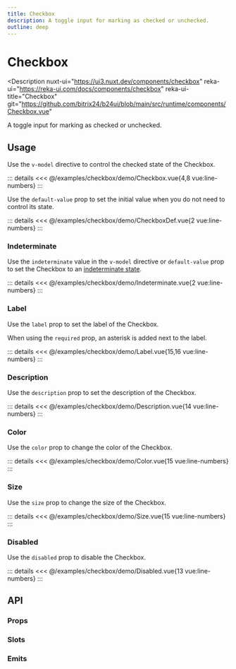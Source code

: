 ```yaml
---
title: Checkbox
description: A toggle input for marking as checked or unchecked.
outline: deep
---
```

<script setup>
import CheckboxExample from '/examples/checkbox/Checkbox.vue';
import CheckboxDefExample from '/examples/checkbox/CheckboxDef.vue';
import IndeterminateExample from '/examples/checkbox/Indeterminate.vue';
import LabelExample from '/examples/checkbox/Label.vue';
import DescriptionExample from '/examples/checkbox/Description.vue';
import ColorExample from '/examples/checkbox/Color.vue';
import SizeExample from '/examples/checkbox/Size.vue';
import DisabledExample from '/examples/checkbox/Disabled.vue';
</script>
# Checkbox

<Description
  nuxt-ui="https://ui3.nuxt.dev/components/checkbox"
  reka-ui="https://reka-ui.com/docs/components/checkbox"
  reka-ui-title="Checkbox"
  git="https://github.com/bitrix24/b24ui/blob/main/src/runtime/components/Checkbox.vue"
>
  A toggle input for marking as checked or unchecked.
</Description>

## Usage

Use the `v-model` directive to control the checked state of the Checkbox.

<div class="lg:min-h-[160px]">
  <ClientOnly>
    <CheckboxExample />
  </ClientOnly>
</div>

::: details
<<< @/examples/checkbox/demo/Checkbox.vue{4,8 vue:line-numbers}
:::

Use the `default-value` prop to set the initial value when you do not need to control its state.

<div class="lg:min-h-[160px]">
  <ClientOnly>
    <CheckboxDefExample />
  </ClientOnly>
</div>

::: details
<<< @/examples/checkbox/demo/CheckboxDef.vue{2 vue:line-numbers}
:::

### Indeterminate

Use the `indeterminate` value in the `v-model` directive or `default-value` prop to set the Checkbox to an [indeterminate state](https://developer.mozilla.org/en-US/docs/Web/HTML/Element/input/checkbox#indeterminate_state_checkboxes).

<div class="lg:min-h-[160px]">
  <ClientOnly>
    <IndeterminateExample />
  </ClientOnly>
</div>

::: details
<<< @/examples/checkbox/demo/Indeterminate.vue{2 vue:line-numbers}
:::

### Label

Use the `label` prop to set the label of the Checkbox.

When using the `required` prop, an asterisk is added next to the label.

<div class="lg:min-h-[275px]">
  <ClientOnly>
    <LabelExample />
  </ClientOnly>
</div>

::: details
<<< @/examples/checkbox/demo/Label.vue{15,16 vue:line-numbers}
:::

### Description

Use the `description` prop to set the description of the Checkbox.

<div class="lg:min-h-[275px]">
  <ClientOnly>
    <DescriptionExample />
  </ClientOnly>
</div>

::: details
<<< @/examples/checkbox/demo/Description.vue{14 vue:line-numbers}
:::

### Color

Use the `color` prop to change the color of the Checkbox.

<div class="lg:min-h-[275px]">
  <ClientOnly>
    <ColorExample />
  </ClientOnly>
</div>

::: details
<<< @/examples/checkbox/demo/Color.vue{15 vue:line-numbers}
:::

### Size

Use the `size` prop to change the size of the Checkbox.

<div class="lg:min-h-[275px]">
  <ClientOnly>
    <SizeExample />
  </ClientOnly>
</div>

::: details
<<< @/examples/checkbox/demo/Size.vue{15 vue:line-numbers}
:::

### Disabled

Use the `disabled` prop to disable the Checkbox.

<div class="lg:min-h-[275px]">
  <ClientOnly>
    <DisabledExample />
  </ClientOnly>
</div>

::: details
<<< @/examples/checkbox/demo/Disabled.vue{13 vue:line-numbers}
:::

## API

### Props

<ComponentProps component="Checkbox" />

### Slots

<ComponentSlots component="Checkbox" />

### Emits

<ComponentEmits component="Checkbox" />
